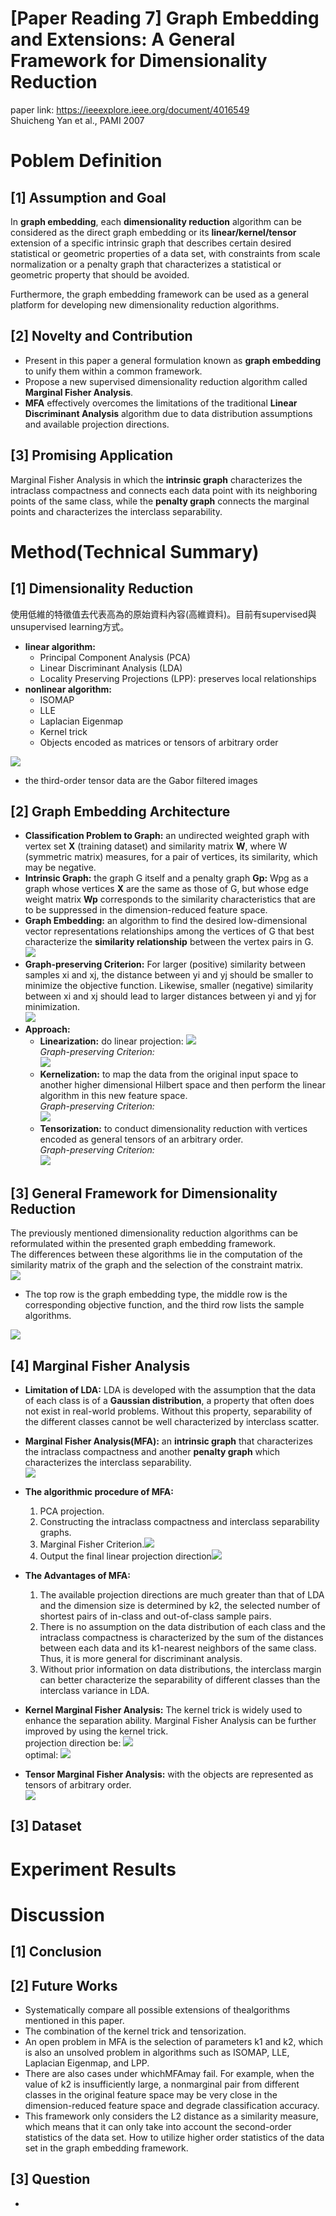 # [Paper Reading 7] Graph Embedding and Extensions: A General Framework for Dimensionality Reduction  
paper link: https://ieeexplore.ieee.org/document/4016549  
Shuicheng Yan et al., PAMI 2007
# Poblem Definition
## [1] Assumption and Goal
In **graph embedding**, each **dimensionality reduction** algorithm can be considered as the direct graph embedding or its **linear/kernel/tensor** extension of a specific intrinsic graph that describes certain desired statistical or geometric properties of a data set, with constraints from scale normalization or a penalty graph that characterizes a statistical or geometric property that should be avoided.  

Furthermore, the graph embedding framework can be used as a general platform for developing new dimensionality reduction algorithms.  

## [2] Novelty and Contribution
* Present in this paper a general formulation known as **graph embedding** to unify them within a common framework.  
* Propose a new supervised dimensionality reduction algorithm called **Marginal Fisher Analysis**.  
* **MFA** effectively overcomes the limitations of the traditional **Linear Discriminant Analysis** algorithm due to data distribution assumptions and available projection directions.  

## [3] Promising Application
Marginal Fisher Analysis in which the **intrinsic graph** characterizes the intraclass compactness and connects each data point with its neighboring points of the same class, while the **penalty graph** connects the marginal points and characterizes the interclass separability.

# Method(Technical Summary)

## [1] Dimensionality Reduction
使用低維的特徵值去代表高為的原始資料內容(高維資料)。目前有supervised與unsupervised learning方式。
* **linear algorithm:** 
    * Principal Component Analysis (PCA)
    * Linear Discriminant Analysis (LDA)
    * Locality Preserving Projections (LPP): preserves local relationships
* **nonlinear algorithm:**
    * ISOMAP
    * LLE
    * Laplacian Eigenmap
    * Kernel trick
    * Objects encoded as matrices or tensors of arbitrary order

![](https://i.imgur.com/nEQflR6.png)  
* the third-order tensor data are the Gabor filtered images  

## [2] Graph Embedding Architecture
* **Classification Problem to Graph:** an undirected weighted graph with vertex set **X** (training dataset) and similarity matrix **W**, where W (symmetric matrix) measures, for a pair of vertices, its similarity, which may be negative.  
* **Intrinsic Graph:** the graph G itself and a penalty graph **Gp:** Wpg as a graph whose vertices **X** are the same as those of G, but whose edge weight matrix **Wp** corresponds to the similarity characteristics that are to be suppressed in the dimension-reduced feature space.  
* **Graph Embedding:** an algorithm to find the desired low-dimensional vector representations relationships among the vertices of G that best characterize the **similarity relationship** between the vertex pairs in G.  
![](https://i.imgur.com/5Qy6FIz.png)
* **Graph-preserving Criterion:** For larger (positive) similarity between samples xi and xj, the distance between yi and yj should be smaller to minimize the objective function. Likewise, smaller (negative) similarity between xi and xj should lead to larger distances between yi and yj for minimization.  
![](https://i.imgur.com/7MttTmX.png)
* **Approach:**
    * **Linearization:** do linear projection: ![](https://i.imgur.com/xD4GQey.png)  
*Graph-preserving Criterion:*  
![](https://i.imgur.com/myta7wq.png)  
    * **Kernelization:** to map the data from the original input space to another higher dimensional Hilbert space and then perform the linear algorithm in this new feature space.  
    *Graph-preserving Criterion:*  
    ![](https://i.imgur.com/mwvjsNk.png)  
    * **Tensorization:** to conduct dimensionality reduction with vertices encoded as general tensors of an arbitrary order.  
    *Graph-preserving Criterion:*  
    ![](https://i.imgur.com/QkSgkAY.png)  

## [3] General Framework for Dimensionality Reduction
The previously mentioned dimensionality reduction algorithms can be reformulated within the presented graph embedding framework.  
The differences between these algorithms lie in the computation of the similarity matrix of the graph and the selection of the constraint matrix.  
![](https://i.imgur.com/cdjYUFK.png)
* The top row is the graph embedding type, the middle row is the corresponding objective function, and the third row lists the sample algorithms.  

![](https://i.imgur.com/6oXQ4Qh.png)

## [4] Marginal Fisher Analysis
* **Limitation of LDA:** LDA is developed with the assumption that the data of each class is of a **Gaussian distribution**, a property that often does not exist in real-world problems. Without this property, separability of the different classes cannot be well characterized by interclass scatter.  
* **Marginal Fisher Analysis(MFA):** an **intrinsic graph** that characterizes the intraclass compactness and another **penalty graph** which characterizes the interclass separability.  
![](https://i.imgur.com/CHp980m.png)  
* **The algorithmic procedure of MFA:**
    1. PCA projection.
    2. Constructing the intraclass compactness and interclass separability graphs.
    3. Marginal Fisher Criterion.![](https://i.imgur.com/jV40BnE.png)
    4. Output the final linear projection direction![](https://i.imgur.com/NlHzgX3.png)
* **The Advantages of MFA:**
    1. The available projection directions are much greater than that of LDA and the dimension size is determined by k2, the selected number of shortest pairs of in-class and out-of-class sample pairs.
    2. There is no assumption on the data distribution of each class and the intraclass compactness is characterized by the sum of the distances between each data and its k1-nearest neighbors of the same class. Thus, it is more general for discriminant analysis.
    3. Without prior information on data distributions, the interclass margin can better characterize the separability of different classes than the interclass variance in LDA.

* **Kernel Marginal Fisher Analysis:** The kernel trick is widely used to enhance the separation ability. Marginal Fisher Analysis can be further improved by using the kernel trick.  
projection direction be: ![](https://i.imgur.com/pVldCxD.png)  
optimal: ![](https://i.imgur.com/Gx49rF5.png)

* **Tensor Marginal Fisher Analysis:** with the objects are represented as tensors of arbitrary order.  
![](https://i.imgur.com/SfGWM7j.png)


## [3] Dataset

# Experiment Results

# Discussion

## [1] Conclusion

## [2] Future Works
* Systematically compare all possible extensions of thealgorithms mentioned in this paper.  
* The combination of the kernel trick and tensorization.  
* An open problem in MFA is the selection of parameters k1 and k2, which is also an unsolved problem in algorithms such as ISOMAP, LLE, Laplacian Eigenmap, and LPP.  
* There are also cases under whichMFAmay fail. For example, when the value of k2 is insufficiently large, a nonmarginal pair from different classes in the original feature space may be very close in the dimension-reduced feature space and degrade classification accuracy.  
* This framework only considers the L2 distance as a similarity measure, which means that it can only take into account the second-order statistics of the data set. How to utilize higher order statistics of the data set in the graph embedding framework.  

## [3] Question
* 
